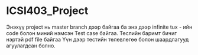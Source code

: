 # ICSI403_Project

Энэхүү project нь master branch дээр байгаа ба энэ дээр infinite tux - ийн code болон миний нэмсэн Test case байгаа.
Төслийн баримт бичиг нэртэй pdf file байгаа Үүн дээр тестийн төлөвлөгөө болон шаардлагууд агуулагдсан болно.
